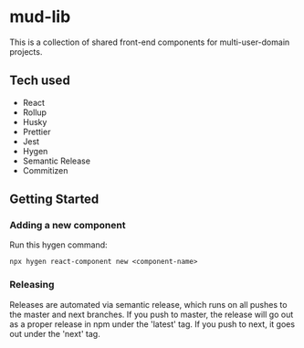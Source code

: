 # mud-lib

This is a collection of shared front-end components for multi-user-domain projects.

## Tech used

- React
- Rollup
- Husky
- Prettier
- Jest
- Hygen
- Semantic Release
- Commitizen

## Getting Started

### Adding a new component

Run this hygen command:

```
npx hygen react-component new <component-name>
```

### Releasing

Releases are automated via semantic release, which runs on all pushes to the master and next branches. If you push to master, the release will go out as a proper release in npm under the 'latest' tag. If you push to next, it goes out under the 'next' tag.
